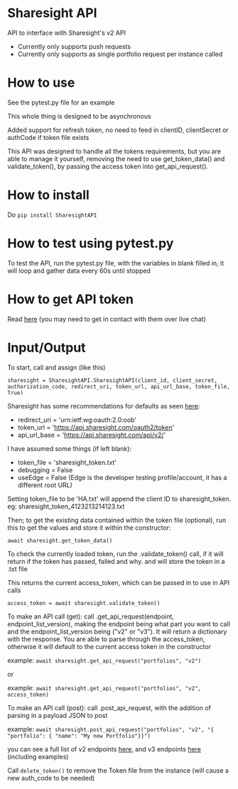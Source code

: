 # **Sharesight API** #

API to interface with Sharesight's v2 API

- Currently only supports push requests
- Currently only supports as single portfolio request per instance called

# **How to use** #
See the pytest.py file for an example

This whole thing is designed to be asynchronous 

Added support for refresh token, no need to feed in clientID, clientSecret or authCode if token file exists

This API was designed to handle all the tokens requirements, but you are able to manage it yourself, removing the need to use get_token_data() 
and validate_token(), by passing the access token into get_api_request().

# **How to install** #
Do ```pip install SharesightAPI```

# **How to test using pytest.py** #

To test the API, run the pytest.py file, with the variables in blank filled in, it will loop and gather data every 60s until stopped

# **How to get API token** #

Read [here](https://portfolio.sharesight.com/api/) (you may need to get in contact with them over live chat)

# **Input/Output** #

To start, call and assign (like this)

`sharesight = SharesightAPI.SharesightAPI(client_id, client_secret, authorization_code, redirect_uri, token_url, api_url_base, token_file, True)`

Sharesight has some recommendations for defaults as seen [here](https://portfolio.sharesight.com/api/2/authentication_flow):




+ redirect_uri = 'urn:ietf:wg:oauth:2.0:oob'
+ token_url = 'https://api.sharesight.com/oauth2/token'
+ api_url_base = 'https://api.sharesight.com/api/v2/'

I have assumed some things (if left blank):

+ token_file = 'sharesight_token.txt'
+ debugging = False
+ useEdge = False (Edge is the developer testing profile/account, it has a different root URL)

Setting token_file to be 'HA.txt' will append the client ID to sharesight_token. eg: sharesight_token_4123213214123.txt

Then; to get the existing data contained within the token file (optional), run this to get the values and store it within the constructor:

`await sharesight.get_token_data()`


To check the currently loaded token, run the .validate_token() call, if it will return if the token has passed, failed and why. and will store the token in a .txt file

This returns the current access_token, which can be passed in to use in API calls

`access_token = await sharesight.validate_token()`



To make an API call (get): call .get_api_request(endpoint, endpoint_list_version), making the endpoint being what part you want to call and the endpoint_list_version being ("v2" or "v3"). It will return a dictionary with the response. 
You are able to parse through the access_token, otherwise it will default to the current access token in the constructor

example: `await sharesight.get_api_request("portfolios", "v2")`

or

example: `await sharesight.get_api_request("portfolios", "v2", access_token)`

To make an API call (post): call .post_api_request, with the addition of parsing in a payload JSON to post

example: `await sharesight.post_api_request("portfolios", "v2", "{ "portfolio": { "name": "My new Portfolio"}}")`

you can see a full list of v2 endpoints [here](https://portfolio.sharesight.com/api/2/doc/index.html), and v3 endpoints [here](https://portfolio.sharesight.com/api/3/doc/index.html) (including examples)

Call `delete_token()` to remove the Token file from the instance (will cause a new auth_code to be needed)